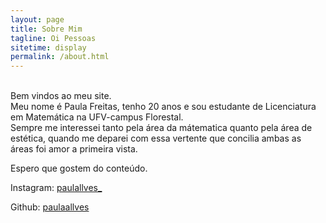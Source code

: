 ```yaml
---
layout: page
title: Sobre Mim
tagline: Oi Pessoas
sitetime: display
permalink: /about.html
---
```


<br> Bem vindos ao meu site. <br>
Meu nome é Paula Freitas, tenho 20 anos e sou estudante de Licenciatura em Matemática na UFV-campus Florestal. <br>
Sempre me interessei tanto pela área da mátematica quanto pela área de estética, quando me deparei com essa vertente que concilia ambas as áreas foi amor a primeira vista.<br>

Espero que gostem do conteúdo. <br/>


Instagram: <a href="mailto:https://www.instagram.com/paulallves_/">paulallves_</a>

Github: [paulaallves](https://github.com/paulaallves)



